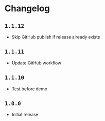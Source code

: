 # Changelog

## `1.1.12`

- Skip GitHub publish if release already exists

## `1.1.11`

- Update GitHub workflow

## `1.1.10`

- Test before demo

## `1.0.0`

- Initial release
